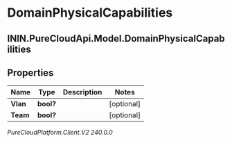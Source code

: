 # DomainPhysicalCapabilities

## ININ.PureCloudApi.Model.DomainPhysicalCapabilities

## Properties

|Name | Type | Description | Notes|
|------------ | ------------- | ------------- | -------------|
| **Vlan** | **bool?** |  | [optional] |
| **Team** | **bool?** |  | [optional] |



_PureCloudPlatform.Client.V2 240.0.0_
